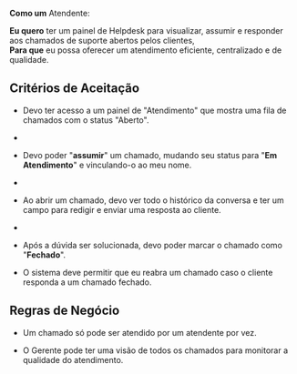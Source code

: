

**Como um** Atendente:

**Eu quero** ter um painel de Helpdesk para visualizar, assumir e responder aos chamados de suporte abertos pelos clientes,  
**Para que** eu possa oferecer um atendimento eficiente, centralizado e de qualidade.  

## Critérios de Aceitação

- Devo ter acesso a um painel de "Atendimento" que mostra uma fila de chamados com o status "Aberto".  
- 
- Devo poder "**assumir**" um chamado, mudando seu status para "**Em Atendimento**" e vinculando-o ao meu nome.  
- 
- Ao abrir um chamado, devo ver todo o histórico da conversa e ter um campo para redigir e enviar uma resposta ao cliente.  
-
- Após a dúvida ser solucionada, devo poder marcar o chamado como "**Fechado**".  

- O sistema deve permitir que eu reabra um chamado caso o cliente responda a um chamado fechado.  

## Regras de Negócio

- Um chamado só pode ser atendido por um atendente por vez. 

- O Gerente pode ter uma visão de todos os chamados para monitorar a qualidade do atendimento.  
